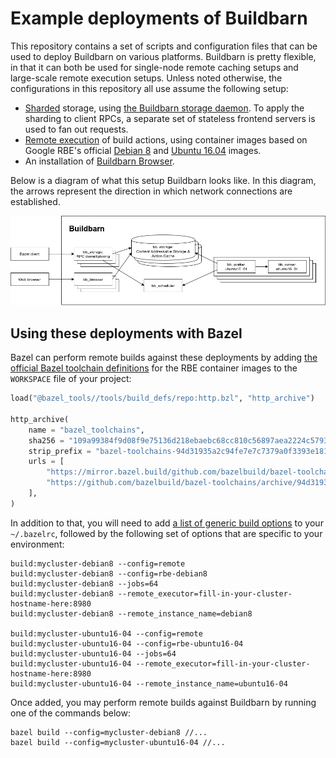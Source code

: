 # Example deployments of Buildbarn

This repository contains a set of scripts and configuration files that
can be used to deploy Buildbarn on various platforms. Buildbarn is
pretty flexible, in that it can both be used for single-node remote
caching setups and large-scale remote execution setups. Unless noted
otherwise, the configurations in this repository all use assume the
following setup:

- [Sharded](https://en.wikipedia.org/wiki/Sharding) storage, using
  [the Buildbarn storage daemon](https://github.com/buildbarn/bb-storage).
  To apply the sharding to client RPCs, a separate set of stateless
  frontend servers is used to fan out requests.
- [Remote execution](https://github.com/buildbarn/bb-remote-execution)
  of build actions, using container images based on Google RBE's
  official [Debian 8](https://console.cloud.google.com/marketplace/details/google/rbe-debian8)
  and [Ubuntu 16.04](https://console.cloud.google.com/marketplace/details/google/rbe-ubuntu16-04)
  images.
- An installation of [Buildbarn Browser](https://github.com/buildbarn/bb-browser).

Below is a diagram of what this setup Buildbarn looks like. In this
diagram, the arrows represent the direction in which network connections
are established.

<p align="center">
  <img src="https://github.com/buildbarn/bb-deployments/raw/master/bb-overview.png" alt="Overview of the Buildbarn setup"/>
</p>

## Using these deployments with Bazel

Bazel can perform remote builds against these deployments by adding
[the official Bazel toolchain definitions](https://releases.bazel.build/bazel-toolchains.html)
for the RBE container images to the `WORKSPACE` file of your project:

```python
load("@bazel_tools//tools/build_defs/repo:http.bzl", "http_archive")

http_archive(
    name = "bazel_toolchains",
    sha256 = "109a99384f9d08f9e75136d218ebaebc68cc810c56897aea2224c57932052d30",
    strip_prefix = "bazel-toolchains-94d31935a2c94fe7e7c7379a0f3393e181928ff7",
    urls = [
        "https://mirror.bazel.build/github.com/bazelbuild/bazel-toolchains/archive/94d31935a2c94fe7e7c7379a0f3393e181928ff7.tar.gz",
        "https://github.com/bazelbuild/bazel-toolchains/archive/94d31935a2c94fe7e7c7379a0f3393e181928ff7.tar.gz",
    ],
)
```

In addition to that, you will need to add
[a list of generic build options](https://github.com/buildbarn/bb-deployments/blob/master/bazelrc)
to your `~/.bazelrc`, followed by the following set of options that are
specific to your environment:

```
build:mycluster-debian8 --config=remote
build:mycluster-debian8 --config=rbe-debian8
build:mycluster-debian8 --jobs=64
build:mycluster-debian8 --remote_executor=fill-in-your-cluster-hostname-here:8980
build:mycluster-debian8 --remote_instance_name=debian8

build:mycluster-ubuntu16-04 --config=remote
build:mycluster-ubuntu16-04 --config=rbe-ubuntu16-04
build:mycluster-ubuntu16-04 --jobs=64
build:mycluster-ubuntu16-04 --remote_executor=fill-in-your-cluster-hostname-here:8980
build:mycluster-ubuntu16-04 --remote_instance_name=ubuntu16-04
```

Once added, you may perform remote builds against Buildbarn by running
one of the commands below:

```
bazel build --config=mycluster-debian8 //...
bazel build --config=mycluster-ubuntu16-04 //...
```
